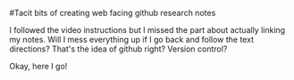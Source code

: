 #Tacit bits of creating web facing github research notes

I followed the video instructions but I missed the part about actually linking my notes. Will I mess everything up if I go back and follow the text directions? That's the idea of github right? Version control?

Okay, here I go!